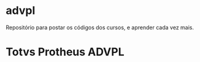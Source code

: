 # advpl
Repositório para postar os códigos dos cursos, e aprender cada vez mais.
<h1>Totvs Protheus ADVPL</h1>
